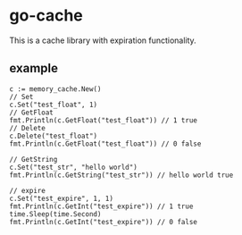# go-cache

This is a cache library with expiration functionality.

## example

```
c := memory_cache.New()
// Set
c.Set("test_float", 1)
// GetFloat
fmt.Println(c.GetFloat("test_float")) // 1 true
// Delete
c.Delete("test_float")
fmt.Println(c.GetFloat("test_float")) // 0 false

// GetString
c.Set("test_str", "hello world")
fmt.Println(c.GetString("test_str")) // hello world true

// expire
c.Set("test_expire", 1, 1)
fmt.Println(c.GetInt("test_expire")) // 1 true
time.Sleep(time.Second)
fmt.Println(c.GetInt("test_expire")) // 0 false
```